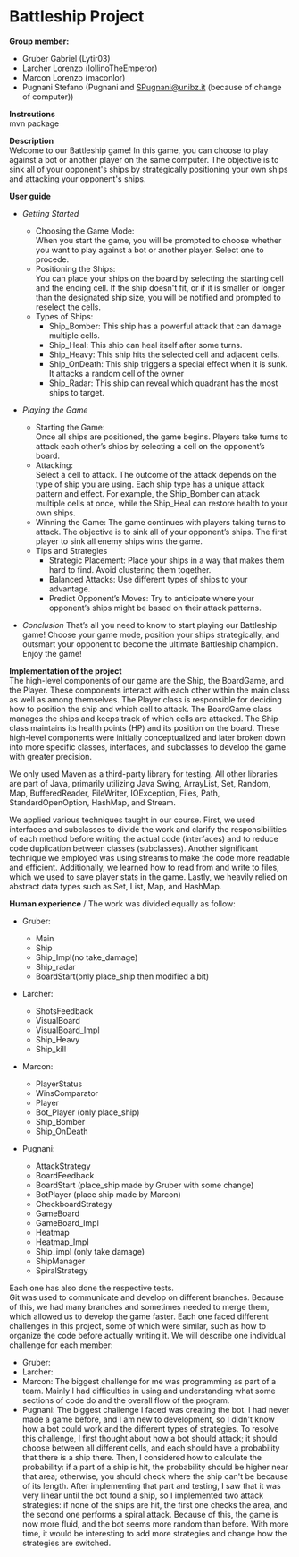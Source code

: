 # Battleship Project
**Group member:**
- Gruber Gabriel (Lytir03)
- Larcher Lorenzo (lollinoTheEmperor)
- Marcon Lorenzo (maconlor)
- Pugnani Stefano (Pugnani and SPugnani@unibz.it (because of change of computer))

**Instrcutions** \
mvn package

**Description** \
Welcome to our Battleship game! In this game, you can choose to play against a bot or another player on the same computer. The objective is to sink all of your opponent's ships by strategically positioning your own ships and attacking your opponent's ships.

**User guide** 
- *Getting Started* 
   + Choosing the Game Mode: \
     When you start the game, you will be prompted to choose whether you want to play against a bot or another player. Select one to procede.
   + Positioning the Ships: \
      You can place your ships on the board by selecting the starting cell and the ending cell. If the ship doesn't fit, or if it is smaller or longer than the designated ship size, you will be notified and prompted to reselect the cells.
   + Types of Ships: 
      *  Ship_Bomber: This ship has a powerful attack that can damage multiple cells.
      *  Ship_Heal: This ship can heal itself after some turns.
      * Ship_Heavy: This ship hits the selected cell and adjacent cells.
      * Ship_OnDeath: This ship triggers a special effect when it is sunk. It attacks a random cell of the owner
      * Ship_Radar: This ship can reveal which quadrant has the most ships to target.

- *Playing the Game*
  + Starting the Game: \
  Once all ships are positioned, the game begins. Players take turns to attack each other’s ships by selecting a cell on the opponent’s board.
  + Attacking: \
    Select a cell to attack. The outcome of the attack depends on the type of ship you are using. Each ship type has a unique attack pattern and effect. For example, the Ship_Bomber can attack multiple cells at once, while the Ship_Heal can restore health to your own ships.
  + Winning the Game: The game continues with players taking turns to attack. The objective is to sink all of your opponent’s ships. The first player to sink all enemy ships wins the game.
  + Tips and Strategies
      - Strategic Placement: Place your ships in a way that makes them hard to find. Avoid clustering them together.
      - Balanced Attacks: Use different types of ships to your advantage.
      - Predict Opponent’s Moves: Try to anticipate where your opponent’s ships might be based on their attack patterns.
- *Conclusion*
That’s all you need to know to start playing our Battleship game! Choose your game mode, position your ships strategically, and outsmart your opponent to become the ultimate Battleship champion. Enjoy the game!


**Implementation of the project** \
The high-level components of our game are the Ship, the BoardGame, and the Player. These components interact with each other within the main class as well as among themselves. The Player class is responsible for deciding how to position the ship and which cell to attack. The BoardGame class manages the ships and keeps track of which cells are attacked. The Ship class maintains its health points (HP) and its position on the board. These high-level components were initially conceptualized and later broken down into more specific classes, interfaces, and subclasses to develop the game with greater precision. 

We only used Maven as a third-party library for testing. All other libraries are part of Java, primarily utilizing Java Swing, ArrayList, Set, Random, Map, BufferedReader, FileWriter, IOException, Files, Path, StandardOpenOption, HashMap, and Stream. 

We applied various techniques taught in our course. First, we used interfaces and subclasses to divide the work and clarify the responsibilities of each method before writing the actual code (interfaces) and to reduce code duplication between classes (subclasses). Another significant technique we employed was using streams to make the code more readable and efficient. Additionally, we learned how to read from and write to files, which we used to save player stats in the game. Lastly, we heavily relied on abstract data types such as Set, List, Map, and HashMap. 

**Human experience** /
The work was divided equally as follow: 
* Gruber:
   - Main 
   - Ship 
   - Ship_Impl(no take_damage)
   - Ship_radar
   - BoardStart(only place_ship then modified a bit)

* Larcher: 
  - ShotsFeedback 
  - VisualBoard 
  - VisualBoard_Impl 
  - Ship_Heavy 
  - Ship_kill 
  
* Marcon: 
  - PlayerStatus 
  - WinsComparator 
  - Player 
  - Bot_Player (only place_ship) 
  - Ship_Bomber 
  - Ship_OnDeath 
  
* Pugnani: 
  - AttackStrategy 
  - BoardFeedback 
  - BoardStart (place_ship made by Gruber with some change) 
  - BotPlayer (place ship made by Marcon) 
  - CheckboardStrategy 
  - GameBoard 
  - GameBoard_Impl 
  - Heatmap 
  - Heatmap_Impl 
  - Ship_impl (only take damage) 
  - ShipManager 
  - SpiralStrategy 
  
Each one has also done the respective tests. \
Git was used to communicate and develop on different branches. Because of this, we had many branches and sometimes needed to merge them, which allowed us to develop the game faster. Each one faced different challenges in this project, some of which were similar, such as how to organize the code before actually writing it. We will describe one individual challenge for each member: 

* Gruber:
* Larcher: 
* Marcon: The biggest challenge for me was programming as part of a team. Mainly I had difficulties in using and understanding what some sections of code do and the overall flow of the program.
* Pugnani: The biggest challenge I faced was creating the bot. I had never made a game before, and I am new to development, so I didn't know how a bot could work and the different types of strategies. To resolve this challenge, I first thought about how a bot should attack; it should choose between all different cells, and each should have a probability that there is a ship there. Then, I considered how to calculate the probability: if a part of a ship is hit, the probability should be higher near that area; otherwise, you should check where the ship can't be because of its length. After implementing that part and testing, I saw that it was very linear until the bot found a ship, so I implemented two attack strategies: if none of the ships are hit, the first one checks the area, and the second one performs a spiral attack. Because of this, the game is now more fluid, and the bot seems more random than before. With more time, it would be interesting to add more strategies and change how the strategies are switched.
